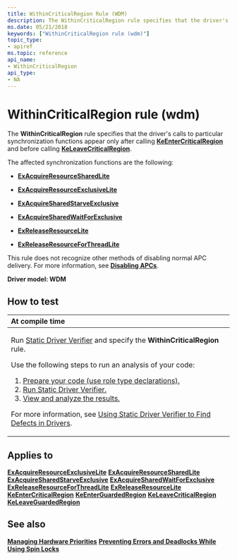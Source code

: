 ```yaml
---
title: WithinCriticalRegion Rule (WDM)
description: The WithinCriticalRegion rule specifies that the driver's calls to particular synchronization functions appear only after calling KeEnterCriticalRegion and before calling KeLeaveCriticalRegion.
ms.date: 05/21/2018
keywords: ["WithinCriticalRegion rule (wdm)"]
topic_type:
- apiref
ms.topic: reference
api_name:
- WithinCriticalRegion
api_type:
- NA
---
```


# WithinCriticalRegion rule (wdm)


The **WithinCriticalRegion** rule specifies that the driver's calls to particular synchronization functions appear only after calling [**KeEnterCriticalRegion**](/windows-hardware/drivers/ddi/ntddk/nf-ntddk-keentercriticalregion) and before calling [**KeLeaveCriticalRegion**](/windows-hardware/drivers/ddi/ntddk/nf-ntddk-keleavecriticalregion).

The affected synchronization functions are the following:

-   [**ExAcquireResourceSharedLite**](/previous-versions/ff544363(v=vs.85))

-   [**ExAcquireResourceExclusiveLite**](/previous-versions/ff544351(v=vs.85))

-   [**ExAcquireSharedStarveExclusive**](/previous-versions/ff544367(v=vs.85))

-   [**ExAcquireSharedWaitForExclusive**](/previous-versions/ff544370(v=vs.85))

-   [**ExReleaseResourceLite**](/windows-hardware/drivers/ddi/wdm/nf-wdm-exreleaseresourcelite)

-   [**ExReleaseResourceForThreadLite**](/previous-versions/ff545585(v=vs.85))

This rule does not recognize other methods of disabling normal APC delivery. For more information, see [**Disabling APCs**](../kernel/disabling-apcs.md).

**Driver model: WDM**

## How to test

<table>
<colgroup>
<col width="100%" />
</colgroup>
<thead>
<tr class="header">
<th align="left">At compile time</th>
</tr>
</thead>
<tbody>
<tr class="odd">
<td align="left"><p>Run <a href="/windows-hardware/drivers/devtest/static-driver-verifier" data-raw-source="[Static Driver Verifier](./static-driver-verifier.md)">Static Driver Verifier</a> and specify the <strong>WithinCriticalRegion</strong> rule.</p>
Use the following steps to run an analysis of your code:
<ol>
<li><a href="/windows-hardware/drivers/devtest/using-static-driver-verifier-to-find-defects-in-drivers#preparing-your-source-code" data-raw-source="[Prepare your code (use role type declarations).](./using-static-driver-verifier-to-find-defects-in-drivers.md#preparing-your-source-code)">Prepare your code (use role type declarations).</a></li>
<li><a href="/windows-hardware/drivers/devtest/using-static-driver-verifier-to-find-defects-in-drivers#running-static-driver-verifier" data-raw-source="[Run Static Driver Verifier.](./using-static-driver-verifier-to-find-defects-in-drivers.md#running-static-driver-verifier)">Run Static Driver Verifier.</a></li>
<li><a href="/windows-hardware/drivers/devtest/using-static-driver-verifier-to-find-defects-in-drivers#viewing-and-analyzing-the-results" data-raw-source="[View and analyze the results.](./using-static-driver-verifier-to-find-defects-in-drivers.md#viewing-and-analyzing-the-results)">View and analyze the results.</a></li>
</ol>
<p>For more information, see <a href="/windows-hardware/drivers/devtest/using-static-driver-verifier-to-find-defects-in-drivers" data-raw-source="[Using Static Driver Verifier to Find Defects in Drivers](./using-static-driver-verifier-to-find-defects-in-drivers.md)">Using Static Driver Verifier to Find Defects in Drivers</a>.</p></td>
</tr>
</tbody>
</table>

## Applies to

[**ExAcquireResourceExclusiveLite**](/previous-versions/ff544351(v=vs.85))
[**ExAcquireResourceSharedLite**](/previous-versions/ff544363(v=vs.85))
[**ExAcquireSharedStarveExclusive**](/previous-versions/ff544367(v=vs.85))
[**ExAcquireSharedWaitForExclusive**](/previous-versions/ff544370(v=vs.85))
[**ExReleaseResourceForThreadLite**](/previous-versions/ff545585(v=vs.85))
[**ExReleaseResourceLite**](/windows-hardware/drivers/ddi/wdm/nf-wdm-exreleaseresourcelite)
[**KeEnterCriticalRegion**](/windows-hardware/drivers/ddi/ntddk/nf-ntddk-keentercriticalregion)
[**KeEnterGuardedRegion**](/windows-hardware/drivers/ddi/ntddk/nf-ntddk-keenterguardedregion)
[**KeLeaveCriticalRegion**](/windows-hardware/drivers/ddi/ntddk/nf-ntddk-keleavecriticalregion)
[**KeLeaveGuardedRegion**](/windows-hardware/drivers/ddi/ntddk/nf-ntddk-keleaveguardedregion)
## See also

[**Managing Hardware Priorities**](../kernel/managing-hardware-priorities.md)
[**Preventing Errors and Deadlocks While Using Spin Locks**](../kernel/preventing-errors-and-deadlocks-while-using-spin-locks.md)
